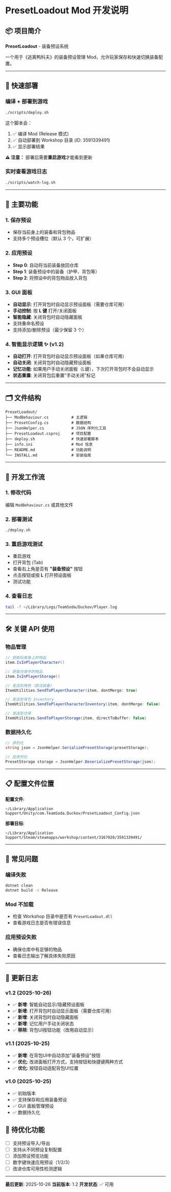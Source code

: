 # PresetLoadout Mod 开发说明

## 📦 项目简介

**PresetLoadout** - 装备预设系统

一个用于《逃离鸭科夫》的装备预设管理 Mod，允许玩家保存和快速切换装备配置。

---

## 🚀 快速部署

### 编译 + 部署到游戏

```bash
./scripts/deploy.sh
```

这个脚本会：
1. ✅ 编译 Mod (Release 模式)
2. ✅ 自动部署到 Workshop 目录 (ID: 3591339491)
3. ✅ 显示部署结果

**⚠️ 注意：** 部署后需要**重启游戏**才能看到更新

### 实时查看游戏日志

```bash
./scripts/watch-log.sh
```

---

## 🎯 主要功能

### 1. 保存预设
- 保存当前身上的装备和背包物品
- 支持多个预设槽位（默认 3 个，可扩展）

### 2. 应用预设
- **Step 0**: 自动将当前装备放回仓库
- **Step 1**: 装备预设中的装备（护甲、背包等）
- **Step 2**: 将预设中的背包物品放入背包

### 3. GUI 面板
- **自动显示**: 打开背包时自动显示预设面板（需要仓库可用）
- **手动控制**: 按 **L 键** 打开/关闭面板
- **智能隐藏**: 关闭背包时自动隐藏面板
- 支持重命名预设
- 支持添加/删除预设（最少保留 3 个）

### 4. 智能显示逻辑 ✨ (v1.2)
- **自动打开**: 打开背包时自动显示预设面板（如果仓库可用）
- **自动关闭**: 关闭背包时自动隐藏预设面板
- **记忆功能**: 如果用户手动关闭面板（L键），下次打开背包时不会自动显示
- **状态重置**: 关闭背包后重置"手动关闭"标记

---

## 🗂️ 文件结构

```
PresetLoadout/
├── ModBehaviour.cs          # 主逻辑
├── PresetConfig.cs          # 数据结构
├── JsonHelper.cs            # JSON 序列化工具
├── PresetLoadout.csproj     # 项目配置
├── deploy.sh                # 快速部署脚本
├── info.ini                 # Mod 信息
├── README.md                # 功能说明
└── INSTALL.md               # 安装指南
```

---

## 🔧 开发工作流

### 1. 修改代码
编辑 `ModBehaviour.cs` 或其他文件

### 2. 部署测试
```bash
./deploy.sh
```

### 3. 重启游戏测试
- 重启游戏
- 打开背包 (Tab)
- 查看右上角是否有 **"装备预设"** 按钮
- 点击按钮或按 **L** 打开预设面板
- 测试功能

### 4. 查看日志
```bash
tail -f ~/Library/Logs/TeamSoda/Duckov/Player.log
```

---

## 🛠️ 关键 API 使用

### 物品管理
```csharp
// 获取玩家身上的物品
item.IsInPlayerCharacter()

// 获取仓库中的物品
item.IsInPlayerStorage()

// 发送到角色（尝试装备）
ItemUtilities.SendToPlayerCharacter(item, dontMerge: true)

// 发送到背包 Inventory
ItemUtilities.SendToPlayerCharacterInventory(item, dontMerge: false)

// 发送到仓库
ItemUtilities.SendToPlayerStorage(item, directToBuffer: false)
```

### 数据持久化
```csharp
// 序列化
string json = JsonHelper.SerializePresetStorage(presetStorage);

// 反序列化
PresetStorage storage = JsonHelper.DeserializePresetStorage(json);
```

---

## 📋 配置文件位置

**配置文件**:
```
~/Library/Application Support/Unity/com.TeamSoda.Duckov/PresetLoadout_Config.json
```

**部署目标**:
```
~/Library/Application Support/Steam/steamapps/workshop/content/3167020/3591339491/
```

---

## 🐛 常见问题

### 编译失败
```bash
dotnet clean
dotnet build -c Release
```

### Mod 不加载
- 检查 Workshop 目录中是否有 `PresetLoadout.dll`
- 查看游戏日志是否有错误信息

### 应用预设失败
- 确保仓库中有足够的物品
- 查看日志输出了解具体失败原因

---

## 📝 更新日志

### v1.2 (2025-10-26)
- ✅ **新增**: 智能自动显示/隐藏预设面板
- ✅ **新增**: 打开背包时自动显示面板（需要仓库可用）
- ✅ **新增**: 关闭背包时自动隐藏面板
- ✅ **新增**: 记忆用户手动关闭状态
- ✅ **移除**: 背包UI按钮功能（改用自动显示）

### v1.1 (2025-10-25)
- ✅ **新增**: 在背包UI中自动添加"装备预设"按钮
- ✅ **优化**: 改进面板打开方式，支持按钮和快捷键两种方式
- ✅ **优化**: 按钮自动适配背包UI位置

### v1.0 (2025-10-25)
- ✅ 初始版本
- ✅ 支持保存和应用装备预设
- ✅ GUI 面板管理预设
- ✅ 数据持久化

## 📝 待优化功能

- [ ] 支持预设导入/导出
- [ ] 支持从不同预设复制配置
- [ ] 添加预设预览功能
- [ ] 数字键快速应用预设（1/2/3）
- [ ] 改进仓库可用性检测逻辑

---

**最后更新**: 2025-10-26
**当前版本**: 1.2
**开发状态**: ✅ 可用

